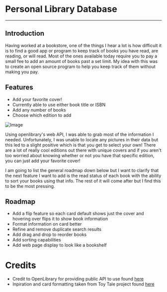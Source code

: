 # Personal Library Database
---

## Introduction

Having worked at a bookstore, one of the things I hear a lot is how difficult it is to find a good app or program to keep track of books you have read, are reading, or will read.
Most of the ones available today require you to pay a small fee to add an amount of books past a set limit. My idea with this was to create an open source program to help you keep
track of them without making you pay. 

## Features

* Add your favorite cover!
* Currently able to use either book title or ISBN
* Add any number of books
* Choose which edition to add

![Image](https://i.imgur.com/zEKhcQN.png)

Using openlibrary's web API, I was able to grab most of the information I needed. Unfortunately, I was unable to locate any pictures in their data but this led to a slight positive
which is that you get to select your own! There are a lot of really cool editions out there with unique covers and if you aren't too worried about knowing whether or not you have
that specific edition, you can just add your favorite cover!

I am going to list the general roadmap down below but I want to clarify that the next feature I want to add is the read status of each book with the ability to sort your books using
that info. The rest of it will come after but I find this to be the most pressing.


## Roadmap

* Add a flip feature so each card default shows just the cover and hovering over flips it to show book information
* Format information on card better
* Refine and remove duplicate search results
* Add drag and drop to reorder books
* Add sorting capabilities
* Add web page display to look like a bookshelf

# Credits

* Credit to OpenLibrary for providing public API to use found [here](https://openlibrary.org/developers)
* Inpiration and card formatting taken from Toy Tale project found [here](https://github.com/Zemorath/phase-1-practice-toy-tale)
